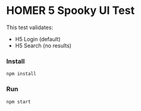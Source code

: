 # HOMER 5 Spooky UI Test

This test validates:
 * H5 Login (default)
 * H5 Search (no results)

### Install
```
npm install
```

### Run
```
npm start
```
